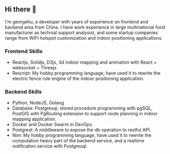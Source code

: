 ## Hi there 👋

I'm georgehu, a developer with years of experience on frontend and backend area from China. I have work experience in large multinational food manufacturer as technial support analysist, and some startup companies range from WIFI hotspot customization and indoor positioning applications. 

### Frontend Skills

* Reactjs, Solidjs, D3js, 3d indoor mapping and animation with React + websocket + Threejs
* Rescript: My hobby programming language, have used it to rewrite the electric fence rule engine of the Indoor positioning application.

### Backend Skills

* Python, NodeJS, Golang
* Database: Postgresql, stored procedure programming with pgSQL, PostGIS with PgRouting extension to support route planning in indoor mapping application.
* Docker and Docker Swarm in DevOps.
* Postgrest: A middleware to expose the db operation to restful API.
* Nim: My hobby programming language, have used it to rewrite the computation heavy part of the backend service, and a realtime notification service with Postgresql. 

